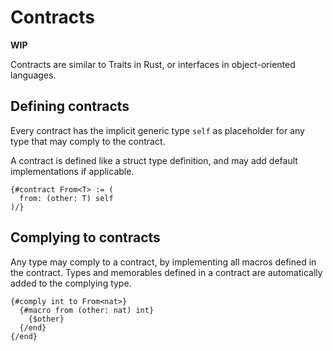 # Contracts

**WIP**

Contracts are similar to Traits in Rust, or interfaces in object-oriented languages.

## Defining contracts

Every contract has the implicit generic type `self` as placeholder for any type that may comply to the contract.

A contract is defined like a struct type definition, and may add default implementations if applicable.

```
{#contract From<T> := (
  from: (other: T) self
)/}
```

## Complying to contracts

Any type may comply to a contract, by implementing all macros defined in the contract. Types and memorables defined in a contract are automatically added to the complying type.

```
{#comply int to From<nat>}
  {#macro from (other: nat) int}
    {$other}
  {/end}
{/end}
```

